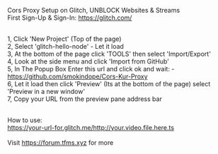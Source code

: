 Cors Proxy Setup on Glitch, UNBLOCK Websites & Streams<br>
First Sign-Up & Sign-In: https://glitch.com/<br><br>

1, Click 'New Project' (Top of the page)<br>
2, Select 'glitch-hello-node' - Let it load<br>
3, At the bottom of the page click 'TOOLS' then select 'Import/Export'<br>
4, Look at the side menu and click 'Import from GitHub'<br>
5, In The Popup Box Enter this url and click ok and wait: - https://github.com/smokindope/Cors-Kur-Proxy<br>
6, Let it load then click 'Preview' (Its at the bottom of the page) select 'Preview in a new window'<br>
7, Copy your URL from the preview pane address bar<br><br>

How to use: <br>
https://your-url-for.glitch.me/http://your.video.file.here.ts<br><br>
Visit https://forum.tfms.xyz for more

